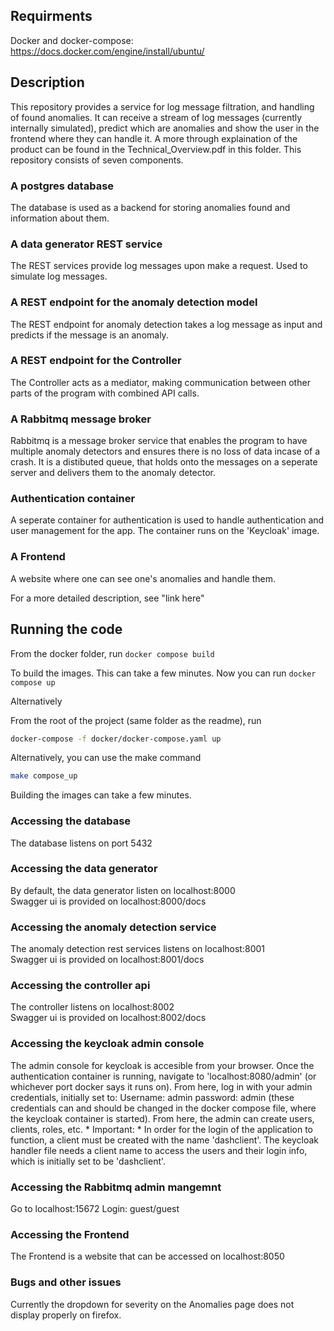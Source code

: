 ## Requirments
Docker and docker-compose: https://docs.docker.com/engine/install/ubuntu/

## Description
This repository provides a service for log message filtration, and handling of found anomalies.
It can receive a stream of log messages (currently internally simulated), predict which are anomalies and show the user in the frontend where they can handle it.
A more through explaination of the product can be found in the Technical_Overview.pdf in this folder.
This repository consists of seven components.

### A postgres database
The database is used as a backend for storing anomalies found and information about them.

### A data generator REST service
The REST services provide log messages upon make a request. Used to simulate log messages.

### A REST endpoint for the anomaly detection model
The REST endpoint for anomaly detection takes a log message as input and predicts if the message is an anomaly.

### A REST endpoint for the Controller
The Controller acts as a mediator, making communication between other parts of the program with combined API calls.

### A Rabbitmq message broker
Rabbitmq is a message broker service that enables the program to have multiple anomaly detectors and ensures there is no loss of data incase of a crash. It is a distibuted queue, that holds onto the messages on a seperate server and delivers them to the anomaly detector.

### Authentication container
A seperate container for authentication is used to handle authentication and user management for the app. The container runs on the 'Keycloak' image.

### A Frontend
A website where one can see one's anomalies and handle them.

For a more detailed description, see "link here"

## Running the code
From the docker folder, run
`docker compose build`

To build the images. This can take a few minutes.
Now you can run
`docker compose up`

Alternatively

From the root of the project (same folder as the readme), run
```bash
docker-compose -f docker/docker-compose.yaml up
```
Alternatively, you can use the make command
```bash
make compose_up
```
Building the images can take a few minutes.

### Accessing the database
The database listens on port 5432

### Accessing the data generator
By default, the data generator listen on localhost:8000 <br>
Swagger ui is provided on localhost:8000/docs

### Accessing the anomaly detection service
The anomaly detection rest services listens on localhost:8001 <br>
Swagger ui is provided on localhost:8001/docs

### Accessing the controller api
The controller listens on localhost:8002 <br>
Swagger ui is provided on localhost:8002/docs

### Accessing the keycloak admin console
The admin console for keycloak is accesible from your browser. Once the authentication container is running, navigate to 'localhost:8080/admin' (or whichever port docker says it runs on). From here, log in with your admin credentials, initially set to: Username: admin password: admin (these credentials can and should be changed in the docker compose file, where the keycloak container is started). From here, the admin can create users, clients, roles, etc.  * Important: * In order for the login of the application to function, a client must be created with the name 'dashclient'.  The keycloak handler file needs a client name to access the users and their login info, which is initially set to be 'dashclient'.

### Accessing the Rabbitmq admin mangemnt
Go to localhost:15672
Login: guest/guest

### Accessing the Frontend
The Frontend is a website that can be accessed on localhost:8050

### Bugs and other issues
Currently the dropdown for severity on the Anomalies page does not display properly on firefox.
